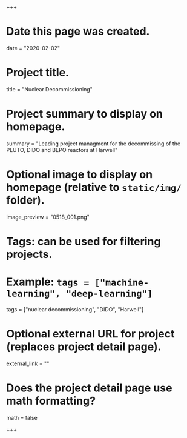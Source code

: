 +++
# Date this page was created.
date = "2020-02-02"

# Project title.
title = "Nuclear Decommissioning"

# Project summary to display on homepage.
summary = "Leading project managment for the decommissing of the PLUTO, DIDO and BEPO reactors at Harwell"

# Optional image to display on homepage (relative to `static/img/` folder).
image_preview = "0518_001.png"

# Tags: can be used for filtering projects.
# Example: `tags = ["machine-learning", "deep-learning"]`
tags = ["nuclear decommissioning", "DIDO", "Harwell"]

# Optional external URL for project (replaces project detail page).
external_link = ""

# Does the project detail page use math formatting?
math = false

+++

